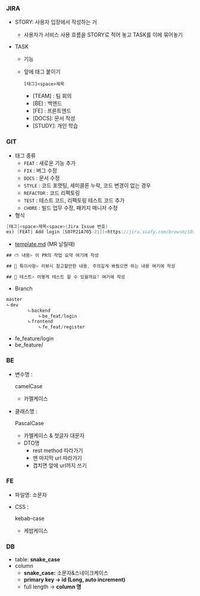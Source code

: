 ### JIRA

- STORY: 사용자 입장에서 작성하는 거

  - 사용자가 서비스 사용 흐름을 STORY로 적어 놓고 TASK를 이에 묶어놓기

- TASK

  - 기능

  - 앞에 태그 붙이기

    `[태그]<space>제목`

    - [TEAM] : 팀 회의
    - [BE] : 백엔드
    - [FE] : 프론트엔드
    - [DOCS]: 문서 작성
    - [STUDY]: 개인 학습

### GIT

- 태그 종류
  - `FEAT` : 새로운 기능 추가
  - `FIX` : 버그 수정
  - `DOCS` : 문서 수정
  - `STYLE` : 코드 포맷팅, 세미콜론 누락, 코드 변경이 없는 경우
  - `REFACTOR` : 코드 리펙토링
  - `TEST` : 테스트 코드, 리펙토링 테스트 코드 추가
  - `CHORE` : 빌드 업무 수정, 패키지 매니저 수정
- 형식

```java
[태그]<space>제목<space>(Jira Issue 번호)
ex) [FEAT] Add login [S07P21A705-21](<https://jira.ssafy.com/browse/S07P21A705-21>)
```

- [template.md](http://template.md/) (MR 날릴때)

```java
## ⛅️ 내용> 이 PR의 작업 요약 여기에 작성

## 🎸 특이사항> 리뷰시 참고할만한 내용, 주의깊게 봐줬으면 하는 내용 여기에 작성

## 🎸 테스트> 어떻게 테스트 할 수 있을까요? 여기에 작성
```

- Branch

```java
master
ㄴdev
		ㄴbackend
			ㄴbe_feat/login
		ㄴfrontend
			ㄴfe_feat/register
```

- fe_feature/login
- be_feature/

### **BE**

- 변수명 :

  camelCase

  - 카멜케이스

- 클래스명 :

  PascalCase

  - 카멜케이스 & 첫글자 대문자
  - DTO명
    - rest method 따라가기
    - 맨 마지막 url 따라가기
    - 겹치면 앞에 url까지 쓰기

### **FE**

- 파일명: 소문자

- CSS :

  kebab-case

  - 케밥케이스

### **DB**

- table: **snake_case**
- column
  - **snake_case:** 소문자&스네이크케이스
  - **primary key → id (Long, auto increment)**
  - full length → **column 명**